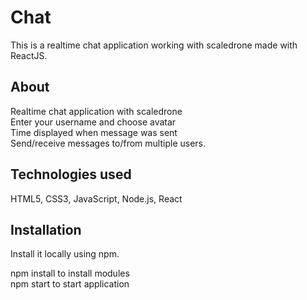 # Chat
This is a realtime chat application working with scaledrone made with ReactJS.

## About
Realtime chat application with scaledrone \
Enter your username and choose avatar \
Time displayed when message was sent \
Send/receive messages to/from multiple users.

## Technologies used
HTML5, CSS3, JavaScript, Node.js, React

## Installation
Install it locally using npm.

 npm install to install modules \
 npm start to start application
